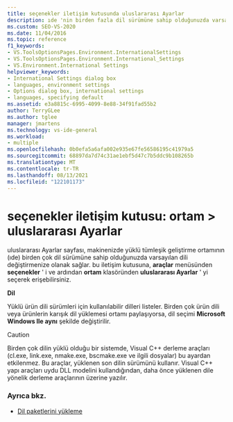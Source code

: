 ```yaml
---
title: seçenekler iletişim kutusunda uluslararası Ayarlar
description: ıde 'nin birden fazla dil sürümüne sahip olduğunuzda varsayılan dili değiştirmek için ortam bölümündeki uluslararası Ayarlar sayfasını nasıl kullanacağınızı öğrenin.
ms.custom: SEO-VS-2020
ms.date: 11/04/2016
ms.topic: reference
f1_keywords:
- VS.ToolsOptionsPages.Environment.InternationalSettings
- VS.ToolsOptionsPages.Environment.International_Settings
- VS.Environment.International Settings
helpviewer_keywords:
- International Settings dialog box
- languages, environment settings
- Options dialog box, international settings
- languages, specifying default
ms.assetid: e3a8815c-6995-4099-8e88-34f91fad55b2
author: TerryGLee
ms.author: tglee
manager: jmartens
ms.technology: vs-ide-general
ms.workload:
- multiple
ms.openlocfilehash: 0b0efa5a6afa002e935e67fe56586195c41979a5
ms.sourcegitcommit: 68897da7d74c31ae1ebf5d47c7b5ddc9b108265b
ms.translationtype: MT
ms.contentlocale: tr-TR
ms.lasthandoff: 08/13/2021
ms.locfileid: "122101173"
---
```

# <a name="options-dialog-box-environment--international-settings"></a>seçenekler iletişim kutusu: ortam \> uluslararası Ayarlar

uluslararası Ayarlar sayfası, makinenizde yüklü tümleşik geliştirme ortamının (ıde) birden çok dil sürümüne sahip olduğunuzda varsayılan dili değiştirmenize olanak sağlar. bu iletişim kutusuna, **araçlar** menüsünden **seçenekler** ' i ve ardından **ortam** klasöründen **uluslararası Ayarlar** ' yi seçerek erişebilirsiniz.

**Dil**

Yüklü ürün dili sürümleri için kullanılabilir dilleri listeler. Birden çok ürün dili veya ürünlerin karışık dil yüklemesi ortamı paylaşıyorsa, dil seçimi **Microsoft Windows Ile aynı** şekilde değiştirilir.

> [!CAUTION]
> Birden çok dilin yüklü olduğu bir sistemde, Visual C++ derleme araçları (cl.exe, link.exe, nmake.exe, bscmake.exe ve ilgili dosyalar) bu ayardan etkilenmez. Bu araçlar, yüklenen son dilin sürümünü kullanır. Visual C++ yapı araçları uydu DLL modelini kullandığından, daha önce yüklenen dile yönelik derleme araçlarının üzerine yazılır.

### <a name="see-also"></a>Ayrıca bkz.

- [Dil paketlerini yükleme](../../install/install-visual-studio.md#step-6---install-language-packs-optional)
